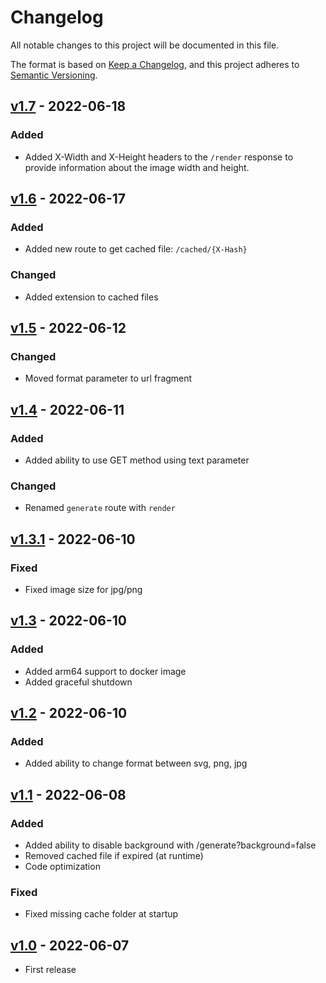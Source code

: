 # Changelog

All notable changes to this project will be documented in this file.

The format is based on [Keep a Changelog](https://keepachangelog.com/en/1.0.0/), and this project adheres
to [Semantic Versioning](https://semver.org/spec/v2.0.0.html).

## [v1.7](https://github.com/Lukasss93/saas-mermaid/releases/tag/v1.7) - 2022-06-18

### Added

- Added X-Width and X-Height headers to the `/render` response to provide information about the image width and height.


## [v1.6](https://github.com/Lukasss93/saas-mermaid/releases/tag/v1.6) - 2022-06-17

### Added

- Added new route to get cached file: `/cached/{X-Hash}`

### Changed

- Added extension to cached files

## [v1.5](https://github.com/Lukasss93/saas-mermaid/releases/tag/v1.5) - 2022-06-12

### Changed

- Moved format parameter to url fragment

## [v1.4](https://github.com/Lukasss93/saas-mermaid/releases/tag/v1.4) - 2022-06-11

### Added

- Added ability to use GET method using text parameter

### Changed

- Renamed `generate` route with `render`


## [v1.3.1](https://github.com/Lukasss93/saas-mermaid/releases/tag/v1.3.1) - 2022-06-10

### Fixed
- Fixed image size for jpg/png


## [v1.3](https://github.com/Lukasss93/saas-mermaid/releases/tag/v1.3) - 2022-06-10

### Added
- Added arm64 support to docker image 
- Added graceful shutdown


## [v1.2](https://github.com/Lukasss93/saas-mermaid/releases/tag/v1.2) - 2022-06-10

### Added
- Added ability to change format between svg, png, jpg


## [v1.1](https://github.com/Lukasss93/saas-mermaid/releases/tag/v1.1) - 2022-06-08

### Added
- Added ability to disable background with /generate?background=false
- Removed cached file if expired (at runtime)
- Code optimization

### Fixed
- Fixed missing cache folder at startup


## [v1.0](https://github.com/Lukasss93/saas-mermaid/releases/tag/v1.0) - 2022-06-07

- First release
